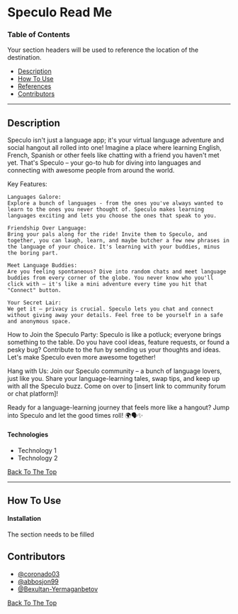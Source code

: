 # Speculo Read Me

### Table of Contents
Your section headers will be used to reference the location of the destination.

- [Description](#description)
- [How To Use](#how-to-use)
- [References](#references)
- [Contributors](#author-info)

---

## Description

Speculo isn't just a language app; it's your virtual language adventure and social hangout all rolled into one! Imagine a place where learning English, French, Spanish or other feels like chatting with a friend you haven't met yet. That's Speculo – your go-to hub for diving into languages and connecting with awesome people from around the world.

Key Features:

    Languages Galore:
    Explore a bunch of languages - from the ones you've always wanted to learn to the ones you never thought of. Speculo makes learning languages exciting and lets you choose the ones that speak to you.

    Friendship Over Language:
    Bring your pals along for the ride! Invite them to Speculo, and together, you can laugh, learn, and maybe butcher a few new phrases in the language of your choice. It's learning with your buddies, minus the boring part.

    Meet Language Buddies:
    Are you feeling spontaneous? Dive into random chats and meet language buddies from every corner of the globe. You never know who you'll click with – it's like a mini adventure every time you hit that "Connect" button.

    Your Secret Lair:
    We get it – privacy is crucial. Speculo lets you chat and connect without giving away your details. Feel free to be yourself in a safe and anonymous space.

How to Join the Speculo Party:
Speculo is like a potluck; everyone brings something to the table. Do you have cool ideas, feature requests, or found a pesky bug? Contribute to the fun by sending us your thoughts and ideas. Let's make Speculo even more awesome together!

Hang with Us:
Join our Speculo community – a bunch of language lovers, just like you. Share your language-learning tales, swap tips, and keep up with all the Speculo buzz. Come on over to [insert link to community forum or chat platform]!

Ready for a language-learning journey that feels more like a hangout? Jump into Speculo and let the good times roll! 🌍🗣️✨

#### Technologies

- Technology 1
- Technology 2

[Back To The Top](#read-me-template)

---

## How To Use

#### Installation
The section needs to be filled

## Contributors

- [@coronado03](https://github.com/coronado03)
- [@abbosjon99](https://github.com/abbosjon99)
- [@Bexultan-Yermaganbetov](https://github.com/Bexultan-Yermaganbetov)

[Back To The Top](#read-me-template)
